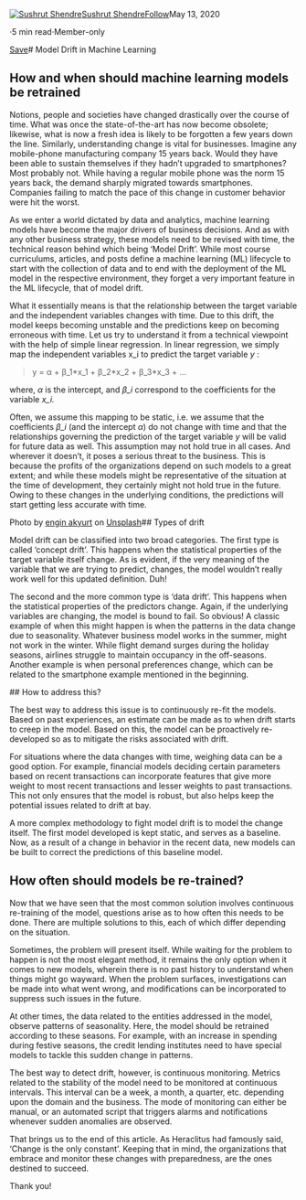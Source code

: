 [![Sushrut Shendre](https://miro.medium.com/fit/c/96/96/1*SAjB1U6ogiUVkX8CrOqNqw@2x.jpeg)](https://medium.com/@sushrutshendre71?source=post_page-----8f7e7413b563--------------------------------)[Sushrut Shendre](https://medium.com/@sushrutshendre71?source=post_page-----8f7e7413b563--------------------------------)[Follow](https://medium.com/m/signin?actionUrl=https%3A%2F%2Fmedium.com%2F_%2Fsubscribe%2Fuser%2F209e2c291e24&operation=register&redirect=https%3A%2F%2Ftowardsdatascience.com%2Fmodel-drift-in-machine-learning-models-8f7e7413b563&user=Sushrut+Shendre&userId=209e2c291e24&source=post_page-209e2c291e24----8f7e7413b563---------------------follow_byline-----------)May 13, 2020

·5 min read·Member-only

[Save](https://medium.com/m/signin?actionUrl=https%3A%2F%2Fmedium.com%2F_%2Fbookmark%2Fp%2F8f7e7413b563&operation=register&redirect=https%3A%2F%2Ftowardsdatascience.com%2Fmodel-drift-in-machine-learning-models-8f7e7413b563&source=--------------------------bookmark_header-----------)# Model Drift in Machine Learning

## How and when should machine learning models be retrained

Notions, people and societies have changed drastically over the course of time. What was once the state-of-the-art has now become obsolete; likewise, what is now a fresh idea is likely to be forgotten a few years down the line. Similarly, understanding change is vital for businesses. Imagine any mobile-phone manufacturing company 15 years back. Would they have been able to sustain themselves if they hadn’t upgraded to smartphones? Most probably not. While having a regular mobile phone was the norm 15 years back, the demand sharply migrated towards smartphones. Companies failing to match the pace of this change in customer behavior were hit the worst.

As we enter a world dictated by data and analytics, machine learning models have become the major drivers of business decisions. And as with any other business strategy, these models need to be revised with time, the technical reason behind which being ‘Model Drift’. While most course curriculums, articles, and posts define a machine learning (ML) lifecycle to start with the collection of data and to end with the deployment of the ML model in the respective environment, they forget a very important feature in the ML lifecycle, that of model drift.

What it essentially means is that the relationship between the target variable and the independent variables changes with time. Due to this drift, the model keeps becoming unstable and the predictions keep on becoming erroneous with time. Let us try to understand it from a technical viewpoint with the help of simple linear regression. In linear regression, we simply map the independent variables x\_i­ to predict the target variable *y* :


> y = α + β\_1\*x\_1 + β\_2\*x\_2 + β\_3\*x\_3 + …
> 
> 

where, *α* is the intercept, and *β\_i* correspond to the coefficients for the variable *x\_i.*

Often, we assume this mapping to be static, i.e. we assume that the coefficients *β\_i* (and the intercept *α*) do not change with time and that the relationships governing the prediction of the target variable *y* will be valid for future data as well. This assumption may not hold true in all cases. And wherever it doesn’t, it poses a serious threat to the business. This is because the profits of the organizations depend on such models to a great extent; and while these models might be representative of the situation at the time of development, they certainly might not hold true in the future. Owing to these changes in the underlying conditions, the predictions will start getting less accurate with time.

![]()Photo by [engin akyurt](https://unsplash.com/@enginakyurt?utm_source=medium&utm_medium=referral) on [Unsplash](https://unsplash.com?utm_source=medium&utm_medium=referral)## Types of drift

Model drift can be classified into two broad categories. The first type is called ‘concept drift’. This happens when the statistical properties of the target variable itself change. As is evident, if the very meaning of the variable that we are trying to predict, changes, the model wouldn’t really work well for this updated definition. Duh!

The second and the more common type is ‘data drift’. This happens when the statistical properties of the predictors change. Again, if the underlying variables are changing, the model is bound to fail. So obvious! A classic example of when this might happen is when the patterns in the data change due to seasonality. Whatever business model works in the summer, might not work in the winter. While flight demand surges during the holiday seasons, airlines struggle to maintain occupancy in the off-seasons. Another example is when personal preferences change, which can be related to the smartphone example mentioned in the beginning.

![]()## How to address this?

The best way to address this issue is to continuously re-fit the models. Based on past experiences, an estimate can be made as to when drift starts to creep in the model. Based on this, the model can be proactively re-developed so as to mitigate the risks associated with drift.

For situations where the data changes with time, weighing data can be a good option. For example, financial models deciding certain parameters based on recent transactions can incorporate features that give more weight to most recent transactions and lesser weights to past transactions. This not only ensures that the model is robust, but also helps keep the potential issues related to drift at bay.

A more complex methodology to fight model drift is to model the change itself. The first model developed is kept static, and serves as a baseline. Now, as a result of a change in behavior in the recent data, new models can be built to correct the predictions of this baseline model.

## How often should models be re-trained?

Now that we have seen that the most common solution involves continuous re-training of the model, questions arise as to how often this needs to be done. There are multiple solutions to this, each of which differ depending on the situation.

Sometimes, the problem will present itself. While waiting for the problem to happen is not the most elegant method, it remains the only option when it comes to new models, wherein there is no past history to understand when things might go wayward. When the problem surfaces, investigations can be made into what went wrong, and modifications can be incorporated to suppress such issues in the future.

At other times, the data related to the entities addressed in the model, observe patterns of seasonality. Here, the model should be retrained according to these seasons. For example, with an increase in spending during festive seasons, the credit lending institutes need to have special models to tackle this sudden change in patterns.

The best way to detect drift, however, is continuous monitoring. Metrics related to the stability of the model need to be monitored at continuous intervals. This interval can be a week, a month, a quarter, etc. depending upon the domain and the business. The mode of monitoring can either be manual, or an automated script that triggers alarms and notifications whenever sudden anomalies are observed.

That brings us to the end of this article. As Heraclitus had famously said, ‘Change is the only constant’. Keeping that in mind, the organizations that embrace and monitor these changes with preparedness, are the ones destined to succeed.

![]()Thank you!

